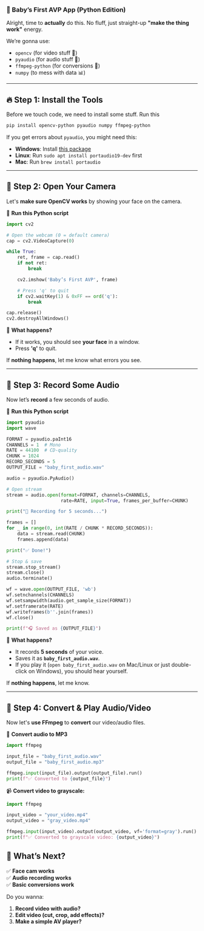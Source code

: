 ### **🐍 Baby’s First AVP App (Python Edition)**

Alright, time to **actually** do this. No fluff, just straight-up **"make the thing work"** energy.

We’re gonna use:

- `opencv` (for video stuff 🎥)
- `pyaudio` (for audio stuff 🎤)
- `ffmpeg-python` (for conversions 🔄)
- `numpy` (to mess with data 📊)

---

## **🔥 Step 1: Install the Tools**

Before we touch code, we need to install some stuff. Run this


```bash
pip install opencv-python pyaudio numpy ffmpeg-python

```

If you get errors about `pyaudio`, you might need this:

- **Windows**: Install [this package](https://www.lfd.uci.edu/~gohlke/pythonlibs/#pyaudio)
- **Linux**: Run `sudo apt install portaudio19-dev` first
- **Mac**: Run `brew install portaudio`

---

## **🎥 Step 2: Open Your Camera**

Let's **make sure OpenCV works** by showing your face on the camera.

📌 **Run this Python script**

```python
import cv2

# Open the webcam (0 = default camera)
cap = cv2.VideoCapture(0)

while True:
    ret, frame = cap.read()
    if not ret:
        break

    cv2.imshow('Baby’s First AVP', frame)

    # Press 'q' to quit
    if cv2.waitKey(1) & 0xFF == ord('q'):
        break

cap.release()
cv2.destroyAllWindows()

```

🎉 **What happens?**

- If it works, you should see **your face** in a window.
- Press **'q'** to quit.

If **nothing happens**, let me know what errors you see.

---

## **🎤 Step 3: Record Some Audio**

Now let’s **record** a few seconds of audio.

📌 **Run this Python script**

```python
import pyaudio
import wave

FORMAT = pyaudio.paInt16
CHANNELS = 1  # Mono
RATE = 44100  # CD-quality
CHUNK = 1024
RECORD_SECONDS = 5
OUTPUT_FILE = "baby_first_audio.wav"

audio = pyaudio.PyAudio()

# Open stream
stream = audio.open(format=FORMAT, channels=CHANNELS,
                    rate=RATE, input=True, frames_per_buffer=CHUNK)

print("🎤 Recording for 5 seconds...")

frames = []
for _ in range(0, int(RATE / CHUNK * RECORD_SECONDS)):
    data = stream.read(CHUNK)
    frames.append(data)

print("✅ Done!")

# Stop & save
stream.stop_stream()
stream.close()
audio.terminate()

wf = wave.open(OUTPUT_FILE, 'wb')
wf.setnchannels(CHANNELS)
wf.setsampwidth(audio.get_sample_size(FORMAT))
wf.setframerate(RATE)
wf.writeframes(b''.join(frames))
wf.close()

print(f"🎧 Saved as {OUTPUT_FILE}")

```

🎉 **What happens?**

- It records **5 seconds** of your voice.
- Saves it as **`baby_first_audio.wav`**.
- If you play it (`open baby_first_audio.wav` on Mac/Linux or just double-click on Windows), you should hear yourself.

If **nothing happens**, let me know.

---

## **🔄 Step 4: Convert & Play Audio/Video**

Now let's **use FFmpeg** to **convert** our video/audio files.

🎵 **Convert audio to MP3**

```python
import ffmpeg

input_file = "baby_first_audio.wav"
output_file = "baby_first_audio.mp3"

ffmpeg.input(input_file).output(output_file).run()
print(f"✅ Converted to {output_file}")

```

📹 **Convert video to grayscale:**

```python
import ffmpeg

input_video = "your_video.mp4"
output_video = "gray_video.mp4"

ffmpeg.input(input_video).output(output_video, vf='format=gray').run()
print(f"✅ Converted to grayscale video: {output_video}")

```
## **🚀 What’s Next?**

✅ **Face cam works**  
✅ **Audio recording works**  
✅ **Basic conversions work**

Do you wanna:

1. **Record video with audio?**
2. **Edit video (cut, crop, add effects)?**
3. **Make a simple AV player?**
